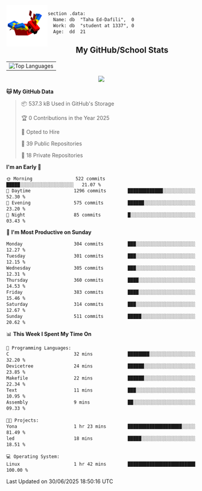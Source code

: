 <img src="parrot_fly_flipped.gif" align="left" height="110">


```assembly
section .data:
  Name: db  "Taha Ed-Dafili",  0
  Work: db  "student at 1337", 0
  Age:  dd  21
```


<div align="center">
  <h2>My GitHub/School Stats</h2>
</div>
<table align="center">
  <tr>
    <td align="center"><img width="450" src="https://github-readme-stats.vercel.app/api/top-langs/?username=0rayn&layout=compact&theme=github_dark&hide=html,makefile,css&exclude_repo=Yona2.0,Nand2Tetris&hide_border=true&langs_count=6" alt="Top Languages" /></td>
<!--     <td align="center"><img src="https://github-readme-streak-stats.herokuapp.com?user=0rayn&theme=github-dark-blue&hide_border=true&border_radius=5" alt="GitHub Streak" /></td>
  </tr> -->
</table>
 <p align="center">
  <a href="https://github.com/0rayn">
    <img src="https://komarev.com/ghpvc/?username=0rayn&color=blue&style=flat)" />
  </a>
</p>

<!--START_SECTION:waka-->
**🐱 My GitHub Data** 

> 📦 537.3 kB Used in GitHub's Storage 
 > 
> 🏆 0 Contributions in the Year 2025
 > 
> 💼 Opted to Hire
 > 
> 📜 39 Public Repositories 
 > 
> 🔑 18 Private Repositories 
 > 
**I'm an Early 🐤** 

```text
🌞 Morning                522 commits         █████░░░░░░░░░░░░░░░░░░░░   21.07 % 
🌆 Daytime                1296 commits        █████████████░░░░░░░░░░░░   52.30 % 
🌃 Evening                575 commits         ██████░░░░░░░░░░░░░░░░░░░   23.20 % 
🌙 Night                  85 commits          █░░░░░░░░░░░░░░░░░░░░░░░░   03.43 % 
```
📅 **I'm Most Productive on Sunday** 

```text
Monday                   304 commits         ███░░░░░░░░░░░░░░░░░░░░░░   12.27 % 
Tuesday                  301 commits         ███░░░░░░░░░░░░░░░░░░░░░░   12.15 % 
Wednesday                305 commits         ███░░░░░░░░░░░░░░░░░░░░░░   12.31 % 
Thursday                 360 commits         ████░░░░░░░░░░░░░░░░░░░░░   14.53 % 
Friday                   383 commits         ████░░░░░░░░░░░░░░░░░░░░░   15.46 % 
Saturday                 314 commits         ███░░░░░░░░░░░░░░░░░░░░░░   12.67 % 
Sunday                   511 commits         █████░░░░░░░░░░░░░░░░░░░░   20.62 % 
```


📊 **This Week I Spent My Time On** 

```text
💬 Programming Languages: 
C                        32 mins             ████████░░░░░░░░░░░░░░░░░   32.20 % 
Devicetree               24 mins             ██████░░░░░░░░░░░░░░░░░░░   23.85 % 
Makefile                 22 mins             ██████░░░░░░░░░░░░░░░░░░░   22.34 % 
Text                     11 mins             ███░░░░░░░░░░░░░░░░░░░░░░   10.95 % 
Assembly                 9 mins              ██░░░░░░░░░░░░░░░░░░░░░░░   09.33 % 

🐱‍💻 Projects: 
Yona                     1 hr 23 mins        ████████████████████░░░░░   81.49 % 
led                      18 mins             █████░░░░░░░░░░░░░░░░░░░░   18.51 % 

💻 Operating System: 
Linux                    1 hr 42 mins        █████████████████████████   100.00 % 
```


 Last Updated on 30/06/2025 18:50:16 UTC
<!--END_SECTION:waka-->
